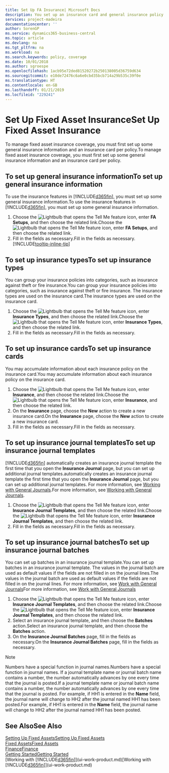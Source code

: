 ```yaml
---
title: Set Up FA Insurance| Microsoft Docs
description: You set up an insurance card and general insurance policy information to manage fixed asset insurance coverage.
services: project-madeira
documentationcenter: ''
author: SorenGP
ms.service: dynamics365-business-central
ms.topic: article
ms.devlang: na
ms.tgt_pltfrm: na
ms.workload: na
ms.search.keywords: policy, coverage
ms.date: 10/01/2018
ms.author: sgroespe
ms.openlocfilehash: 1acb95e72ded81520272b250138005d36759d634
ms.sourcegitcommit: e10de72476c6a6e0cbd35bcb714a29b535c39f0e
ms.translationtype: HT
ms.contentlocale: en-GB
ms.lasthandoff: 01/21/2019
ms.locfileid: "229241"
---
```

# <a name="set-up-fixed-asset-insurance"></a><span data-ttu-id="8cc44-103">Set Up Fixed Asset Insurance</span><span class="sxs-lookup"><span data-stu-id="8cc44-103">Set Up Fixed Asset Insurance</span></span>
<span data-ttu-id="8cc44-104">To manage fixed asset insurance coverage, you must first set up some general insurance information and an insurance card per policy.</span><span class="sxs-lookup"><span data-stu-id="8cc44-104">To manage fixed asset insurance coverage, you must first set up some general insurance information and an insurance card per policy.</span></span>

## <a name="to-set-up-general-insurance-information"></a><span data-ttu-id="8cc44-105">To set up general insurance information</span><span class="sxs-lookup"><span data-stu-id="8cc44-105">To set up general insurance information</span></span>
<span data-ttu-id="8cc44-106">To use the insurance features in [!INCLUDE[d365fin](includes/d365fin_md.md)], you must set up some general insurance information.</span><span class="sxs-lookup"><span data-stu-id="8cc44-106">To use the insurance features in [!INCLUDE[d365fin](includes/d365fin_md.md)], you must set up some general insurance information.</span></span>  

1. <span data-ttu-id="8cc44-107">Choose the ![Lightbulb that opens the Tell Me feature](media/ui-search/search_small.png "Tell me what you want to do") icon, enter **FA Setups**, and then choose the related link.</span><span class="sxs-lookup"><span data-stu-id="8cc44-107">Choose the ![Lightbulb that opens the Tell Me feature](media/ui-search/search_small.png "Tell me what you want to do") icon, enter **FA Setups**, and then choose the related link.</span></span>  
2. <span data-ttu-id="8cc44-108">Fill in the fields as necessary.</span><span class="sxs-lookup"><span data-stu-id="8cc44-108">Fill in the fields as necessary.</span></span> [!INCLUDE[tooltip-inline-tip](includes/tooltip-inline-tip_md.md)]  

## <a name="to-set-up-insurance-types"></a><span data-ttu-id="8cc44-109">To set up insurance types</span><span class="sxs-lookup"><span data-stu-id="8cc44-109">To set up insurance types</span></span>
<span data-ttu-id="8cc44-110">You can group your insurance policies into categories, such as insurance against theft or fire insurance.</span><span class="sxs-lookup"><span data-stu-id="8cc44-110">You can group your insurance policies into categories, such as insurance against theft or fire insurance.</span></span> <span data-ttu-id="8cc44-111">The insurance types are used on the insurance card.</span><span class="sxs-lookup"><span data-stu-id="8cc44-111">The insurance types are used on the insurance card.</span></span>

1. <span data-ttu-id="8cc44-112">Choose the ![Lightbulb that opens the Tell Me feature](media/ui-search/search_small.png "Tell me what you want to do") icon, enter **Insurance Types**, and then choose the related link.</span><span class="sxs-lookup"><span data-stu-id="8cc44-112">Choose the ![Lightbulb that opens the Tell Me feature](media/ui-search/search_small.png "Tell me what you want to do") icon, enter **Insurance Types**, and then choose the related link.</span></span>  
2. <span data-ttu-id="8cc44-113">Fill in the fields as necessary.</span><span class="sxs-lookup"><span data-stu-id="8cc44-113">Fill in the fields as necessary.</span></span>

## <a name="to-set-up-insurance-cards"></a><span data-ttu-id="8cc44-114">To set up insurance cards</span><span class="sxs-lookup"><span data-stu-id="8cc44-114">To set up insurance cards</span></span>
<span data-ttu-id="8cc44-115">You may accumulate information about each insurance policy on the insurance card.</span><span class="sxs-lookup"><span data-stu-id="8cc44-115">You may accumulate information about each insurance policy on the insurance card.</span></span>  

1. <span data-ttu-id="8cc44-116">Choose the ![Lightbulb that opens the Tell Me feature](media/ui-search/search_small.png "Tell me what you want to do") icon, enter **Insurance**, and then choose the related link.</span><span class="sxs-lookup"><span data-stu-id="8cc44-116">Choose the ![Lightbulb that opens the Tell Me feature](media/ui-search/search_small.png "Tell me what you want to do") icon, enter **Insurance**, and then choose the related link.</span></span>  
2. <span data-ttu-id="8cc44-117">On the **Insurance** page, choose the **New** action to create a  new insurance card.</span><span class="sxs-lookup"><span data-stu-id="8cc44-117">On the **Insurance** page, choose the **New** action to create a  new insurance card.</span></span>  
3. <span data-ttu-id="8cc44-118">Fill in the fields as necessary.</span><span class="sxs-lookup"><span data-stu-id="8cc44-118">Fill in the fields as necessary.</span></span>

## <a name="to-set-up-insurance-journal-templates"></a><span data-ttu-id="8cc44-119">To set up insurance journal templates</span><span class="sxs-lookup"><span data-stu-id="8cc44-119">To set up insurance journal templates</span></span>
[!INCLUDE[d365fin](includes/d365fin_md.md)] <span data-ttu-id="8cc44-120">automatically creates an insurance journal template the first time that you open the **Insurance Journal** page, but you can set up additional journal templates.</span><span class="sxs-lookup"><span data-stu-id="8cc44-120">automatically creates an insurance journal template the first time that you open the **Insurance Journal** page, but you can set up additional journal templates.</span></span> <span data-ttu-id="8cc44-121">For more information, see [Working with General Journals](ui-work-general-journals.md).</span><span class="sxs-lookup"><span data-stu-id="8cc44-121">For more information, see [Working with General Journals](ui-work-general-journals.md).</span></span>  

1. <span data-ttu-id="8cc44-122">Choose the ![Lightbulb that opens the Tell Me feature](media/ui-search/search_small.png "Tell me what you want to do") icon, enter **Insurance Journal Templates**, and then choose the related link.</span><span class="sxs-lookup"><span data-stu-id="8cc44-122">Choose the ![Lightbulb that opens the Tell Me feature](media/ui-search/search_small.png "Tell me what you want to do") icon, enter **Insurance Journal Templates**, and then choose the related link.</span></span>  
2. <span data-ttu-id="8cc44-123">Fill in the fields as necessary.</span><span class="sxs-lookup"><span data-stu-id="8cc44-123">Fill in the fields as necessary.</span></span>

## <a name="to-set-up-insurance-journal-batches"></a><span data-ttu-id="8cc44-124">To set up insurance journal batches</span><span class="sxs-lookup"><span data-stu-id="8cc44-124">To set up insurance journal batches</span></span>
<span data-ttu-id="8cc44-125">You can set up batches in an insurance journal template.</span><span class="sxs-lookup"><span data-stu-id="8cc44-125">You can set up batches in an insurance journal template.</span></span> <span data-ttu-id="8cc44-126">The values in the journal batch are used as default values if the fields are not filled in on the journal lines.</span><span class="sxs-lookup"><span data-stu-id="8cc44-126">The values in the journal batch are used as default values if the fields are not filled in on the journal lines.</span></span> <span data-ttu-id="8cc44-127">For more information, see [Work with General Journals](ui-work-general-journals.md)</span><span class="sxs-lookup"><span data-stu-id="8cc44-127">For more information, see [Work with General Journals](ui-work-general-journals.md)</span></span>  

1. <span data-ttu-id="8cc44-128">Choose the ![Lightbulb that opens the Tell Me feature](media/ui-search/search_small.png "Tell me what you want to do") icon, enter **Insurance Journal Templates**, and then choose the related link.</span><span class="sxs-lookup"><span data-stu-id="8cc44-128">Choose the ![Lightbulb that opens the Tell Me feature](media/ui-search/search_small.png "Tell me what you want to do") icon, enter **Insurance Journal Templates**, and then choose the related link.</span></span>  
2. <span data-ttu-id="8cc44-129">Select an insurance journal template, and then choose the **Batches** action.</span><span class="sxs-lookup"><span data-stu-id="8cc44-129">Select an insurance journal template, and then choose the **Batches** action.</span></span>
3. <span data-ttu-id="8cc44-130">On the **Insurance Journal Batches** page, fill in the fields as necessary.</span><span class="sxs-lookup"><span data-stu-id="8cc44-130">On the **Insurance Journal Batches** page, fill in the fields as necessary.</span></span>

> [!NOTE]  
>   <span data-ttu-id="8cc44-131">Numbers have a special function in journal names.</span><span class="sxs-lookup"><span data-stu-id="8cc44-131">Numbers have a special function in journal names.</span></span> <span data-ttu-id="8cc44-132">If a journal template name or journal batch name contains a number, the number automatically advances by one every time that the journal is posted.</span><span class="sxs-lookup"><span data-stu-id="8cc44-132">If a journal template name or journal batch name contains a number, the number automatically advances by one every time that the journal is posted.</span></span> <span data-ttu-id="8cc44-133">For example, if HH1 is entered in the **Name** field, the journal name will change to HH2 after the journal named HH1 has been posted.</span><span class="sxs-lookup"><span data-stu-id="8cc44-133">For example, if HH1 is entered in the **Name** field, the journal name will change to HH2 after the journal named HH1 has been posted.</span></span>

## <a name="see-also"></a><span data-ttu-id="8cc44-134">See Also</span><span class="sxs-lookup"><span data-stu-id="8cc44-134">See Also</span></span>
[<span data-ttu-id="8cc44-135">Setting Up Fixed Assets</span><span class="sxs-lookup"><span data-stu-id="8cc44-135">Setting Up Fixed Assets</span></span>](fa-setup.md)  
[<span data-ttu-id="8cc44-136">Fixed Assets</span><span class="sxs-lookup"><span data-stu-id="8cc44-136">Fixed Assets</span></span>](fa-manage.md)  
[<span data-ttu-id="8cc44-137">Finance</span><span class="sxs-lookup"><span data-stu-id="8cc44-137">Finance</span></span>](finance.md)  
[<span data-ttu-id="8cc44-138">Getting Started</span><span class="sxs-lookup"><span data-stu-id="8cc44-138">Getting Started</span></span>](product-get-started.md)  
<span data-ttu-id="8cc44-139">[Working with [!INCLUDE[d365fin](includes/d365fin_md.md)]](ui-work-product.md)</span><span class="sxs-lookup"><span data-stu-id="8cc44-139">[Working with [!INCLUDE[d365fin](includes/d365fin_md.md)]](ui-work-product.md)</span></span>
